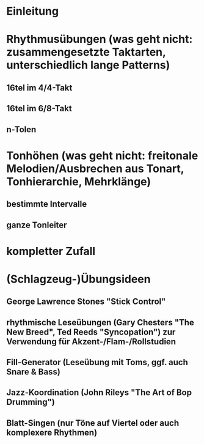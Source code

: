 # Einleitung

# Rhythmusübungen (was geht nicht: zusammengesetzte Taktarten, unterschiedlich lange Patterns)

## 16tel im 4/4-Takt

## 16tel im 6/8-Takt

## n-Tolen

# Tonhöhen (was geht nicht: freitonale Melodien/Ausbrechen aus Tonart, Tonhierarchie, Mehrklänge)

## bestimmte Intervalle

## ganze Tonleiter

# kompletter Zufall

# (Schlagzeug-)Übungsideen

## George Lawrence Stones "Stick Control"

## rhythmische Leseübungen (Gary Chesters "The New Breed", Ted Reeds "Syncopation") zur Verwendung für Akzent-/Flam-/Rollstudien

## Fill-Generator (Leseübung mit Toms, ggf. auch Snare & Bass)

## Jazz-Koordination (John  Rileys "The Art of Bop Drumming")

## Blatt-Singen (nur Töne auf Viertel oder auch komplexere Rhythmen)
